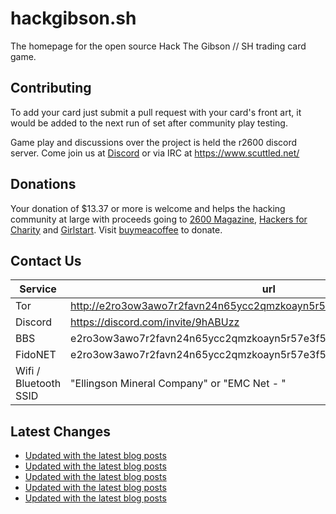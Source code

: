 # hackgibson.sh
The homepage for the open source Hack The Gibson // SH trading card game.


## Contributing

To add your card just submit a pull request with your card's front art, it would be added to the next run of set after community play testing.

Game play and discussions over the project is held the r2600 discord server. Come join us at [Discord](https://discord.com/invite/9hABUzz) or via IRC at https://www.scuttled.net/


## Donations

Your donation of $13.37 or more is welcome and helps the hacking community at large with proceeds going to [2600 Magazine](https://2600.com/), [Hackers for Charity](https://hackersforcharity.org) and [Girlstart](https://girlstart.org).  Visit [buymeacoffee](https://www.buymeacoffee.com/hackgibson.sh) to donate.


## Contact Us

Service | url
-|-
Tor | http://e2ro3ow3awo7r2favn24n65ycc2qmzkoayn5r57e3f56nvjwdcgg32ad.onion
Discord | https://discord.com/invite/9hABUzz
BBS | e2ro3ow3awo7r2favn24n65ycc2qmzkoayn5r57e3f56nvjwdcgg32ad.onion:23
FidoNET | e2ro3ow3awo7r2favn24n65ycc2qmzkoayn5r57e3f56nvjwdcgg32ad.onion:24554
Wifi / Bluetooth SSID | "Ellingson Mineral Company" or "EMC Net - <fidonet address>"

## Latest Changes
<!-- BLOG-POST-LIST:START -->
- [Updated with the latest blog posts](https://github.com/DFW2600/hackgibson.sh/commit/329e91d7deeb8364038f217908e89ce4ad7b1fa4)
- [Updated with the latest blog posts](https://github.com/DFW2600/hackgibson.sh/commit/2aad8892d7b4d31d6aa623ae7429aef90d1d2325)
- [Updated with the latest blog posts](https://github.com/DFW2600/hackgibson.sh/commit/4485201a1c8e126fdac2cfc569b2b19cea55361a)
- [Updated with the latest blog posts](https://github.com/DFW2600/hackgibson.sh/commit/144869c997d0e058c2f3c0a480bb91a0c49f2475)
- [Updated with the latest blog posts](https://github.com/DFW2600/hackgibson.sh/commit/217c67d566304db7c344601b11f3925dc79e277e)
<!-- BLOG-POST-LIST:END -->

